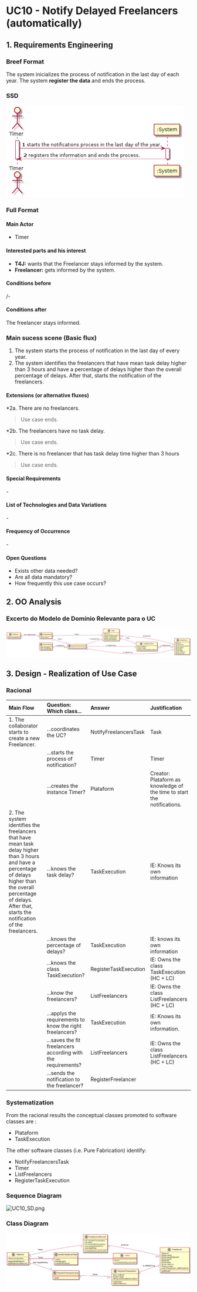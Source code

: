 # UC10 - Notify Delayed Freelancers (automatically)

## 1. Requirements Engineering

### Breef Format

The system inicializes the process of notification in the last day of each year. The system **register the data** and ends the process.


### SSD
![UC10_SSD.png](UC10_SSD.png)


### Full Format

#### Main Actor

* Timer

#### Interested parts and his interest
* **T4J:** wants that the Freelancer stays informed by the system.
* **Freelancer:** gets informed by the system.


#### Conditions before
/-

#### Conditions after
The freelancer stays informed.

### Main sucess scene (Basic flux)

1. The system starts the process of notification in the last day of every year.
2. The system identifies the freelancers that have mean task delay higher than 3 hours and have a percentage of delays higher than the overall percentage of delays. After that, starts the notification of the freelancers.


#### Extensions (or alternative fluxes)

*2a. There are no freelancers.
> Use case ends.

*2b. The freelancers have no task delay.
> Use case ends.

*2c. There is no freelancer that has task delay time higher than 3 hours
> Use case ends.
      
#### Special Requirements
\-

#### List of Technologies and Data Variations
\-

#### Frequency of Occurrence
\-

#### Open Questions

* Exists other data needed?
* Are all data mandatory?
* How frequently this use case occurs?


## 2. OO Analysis

### Excerto do Modelo de Domínio Relevante para o UC

![UC10_MD.png](UC10_MD.png) 


## 3. Design - Realization of Use Case

### Racional

| Main Flow | Question: Which class... | Answer | Justification |
|:--------------  |:---------------------- |:----------|:---------------------------- |
| 1. The collaborator starts to create a new Freelancer. | ...coordinates the UC? | NotifyFreelancersTask | Task |
|                                                        | ...starts the process of notification? | Timer | Timer |
|                                                        | ...creates the instance Timer? | Plataform | Creator: Plataform as knowledge of the time to start the notifications. |
| 2. The system identifies the freelancers that have mean task delay higher than 3 hours and have a percentage of delays higher than the overall percentage of delays. After that, starts the notification of the freelancers. | ...knows the task delay? | TaskExecution | IE: Knows its own information |  
|  | ...knows the percentage of delays? | TaskExecution | IE: knows its own information  |
|  | ...knows the class TaskExecution? | RegisterTaskExecution | IE: Owns the class TaskExecution (HC + LC) |
|  | ...know the freelancers? | ListFreelancers | IE: Owns the class ListFreelancers (HC + LC) |
|  | ...applys the requirements to know the right freelancers? | TaskExecution | IE: Knows its own information. |
|  | ...saves the fit freelancers according with the requirements? | ListFreelancers | IE: Owns the class ListFreelancers (HC + LC) |
|  | ...sends the notification to the freelancer? | RegisterFreelancer |  |


### Systematization ##

 From the racional results the conceptual classes promoted to software classes are : 
 
 * Plataform
 * TaskExecution

 The other software classes (i.e. Pure Fabrication) identify:

 * NotifyFreelancersTask
 * Timer
 * ListFreelancers
 * RegisterTaskExecution


###     Sequence Diagram
 
![UC10_SD.png](UC10_SD.png)


###     Class Diagram

![UC10_CD.png](UC10_CD.png)
